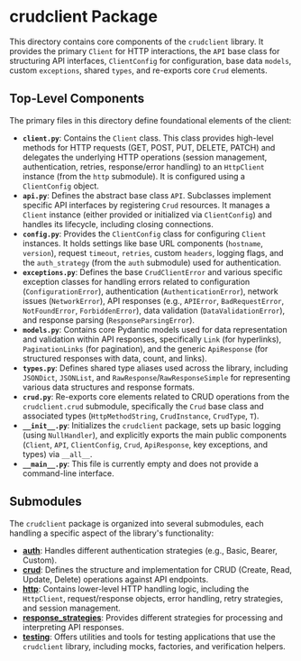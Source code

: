 # crudclient Package

This directory contains core components of the `crudclient` library. It provides the primary `Client` for HTTP interactions, the `API` base class for structuring API interfaces, `ClientConfig` for configuration, base data `models`, custom `exceptions`, shared `types`, and re-exports core `Crud` elements.

## Top-Level Components

The primary files in this directory define foundational elements of the client:

*   **`client.py`**: Contains the `Client` class. This class provides high-level methods for HTTP requests (GET, POST, PUT, DELETE, PATCH) and delegates the underlying HTTP operations (session management, authentication, retries, response/error handling) to an `HttpClient` instance (from the `http` submodule). It is configured using a `ClientConfig` object.
*   **`api.py`**: Defines the abstract base class `API`. Subclasses implement specific API interfaces by registering `Crud` resources. It manages a `Client` instance (either provided or initialized via `ClientConfig`) and handles its lifecycle, including closing connections.
*   **`config.py`**: Provides the `ClientConfig` class for configuring `Client` instances. It holds settings like base URL components (`hostname`, `version`), request `timeout`, `retries`, custom `headers`, logging flags, and the `auth_strategy` (from the `auth` submodule) used for authentication.
*   **`exceptions.py`**: Defines the base `CrudClientError` and various specific exception classes for handling errors related to configuration (`ConfigurationError`), authentication (`AuthenticationError`), network issues (`NetworkError`), API responses (e.g., `APIError`, `BadRequestError`, `NotFoundError`, `ForbiddenError`), data validation (`DataValidationError`), and response parsing (`ResponseParsingError`).
*   **`models.py`**: Contains core Pydantic models used for data representation and validation within API responses, specifically `Link` (for hyperlinks), `PaginationLinks` (for pagination), and the generic `ApiResponse` (for structured responses with data, count, and links).
*   **`types.py`**: Defines shared type aliases used across the library, including `JSONDict`, `JSONList`, and `RawResponse`/`RawResponseSimple` for representing various data structures and response formats.
*   **`crud.py`**: Re-exports core elements related to CRUD operations from the `crudclient.crud` submodule, specifically the `Crud` base class and associated types (`HttpMethodString`, `CrudInstance`, `CrudType`, `T`).
*   **`__init__.py`**: Initializes the `crudclient` package, sets up basic logging (using `NullHandler`), and explicitly exports the main public components (`Client`, `API`, `ClientConfig`, `Crud`, `ApiResponse`, key exceptions, and types) via `__all__`.
*   **`__main__.py`**: This file is currently empty and does not provide a command-line interface.

## Submodules

The `crudclient` package is organized into several submodules, each handling a specific aspect of the library's functionality:

*   **[auth](./auth/README.md)**: Handles different authentication strategies (e.g., Basic, Bearer, Custom).
*   **[crud](./crud/README.md)**: Defines the structure and implementation for CRUD (Create, Read, Update, Delete) operations against API endpoints.
*   **[http](./http/README.md)**: Contains lower-level HTTP handling logic, including the `HttpClient`, request/response objects, error handling, retry strategies, and session management.
*   **[response_strategies](./response_strategies/README.md)**: Provides different strategies for processing and interpreting API responses.
*   **[testing](./testing/README.md)**: Offers utilities and tools for testing applications that use the `crudclient` library, including mocks, factories, and verification helpers.